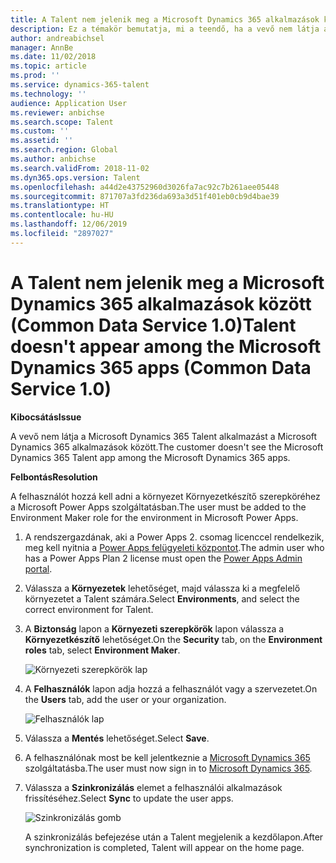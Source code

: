 ```yaml
---
title: A Talent nem jelenik meg a Microsoft Dynamics 365 alkalmazások között (Common Data Service 1.0)
description: Ez a témakör bemutatja, mi a teendő, ha a vevő nem látja a Microsoft Dynamics 365 Talent alkalmazást a Microsoft Dynamics 365 alkalmazások között.
author: andreabichsel
manager: AnnBe
ms.date: 11/02/2018
ms.topic: article
ms.prod: ''
ms.service: dynamics-365-talent
ms.technology: ''
audience: Application User
ms.reviewer: anbichse
ms.search.scope: Talent
ms.custom: ''
ms.assetid: ''
ms.search.region: Global
ms.author: anbichse
ms.search.validFrom: 2018-11-02
ms.dyn365.ops.version: Talent
ms.openlocfilehash: a44d2e43752960d3026fa7ac92c7b261aee05448
ms.sourcegitcommit: 871707a3fd236da693a3d51f401eb0cb9d4bae39
ms.translationtype: HT
ms.contentlocale: hu-HU
ms.lasthandoff: 12/06/2019
ms.locfileid: "2897027"
---
```

# <a name="talent-doesnt-appear-among-the-microsoft-dynamics-365-apps-common-data-service-10"></a><span data-ttu-id="aaf09-103">A Talent nem jelenik meg a Microsoft Dynamics 365 alkalmazások között (Common Data Service 1.0)</span><span class="sxs-lookup"><span data-stu-id="aaf09-103">Talent doesn't appear among the Microsoft Dynamics 365 apps (Common Data Service 1.0)</span></span>

<span data-ttu-id="aaf09-104">**Kibocsátás**</span><span class="sxs-lookup"><span data-stu-id="aaf09-104">**Issue**</span></span>

<span data-ttu-id="aaf09-105">A vevő nem látja a Microsoft Dynamics 365 Talent alkalmazást a Microsoft Dynamics 365 alkalmazások között.</span><span class="sxs-lookup"><span data-stu-id="aaf09-105">The customer doesn't see the Microsoft Dynamics 365 Talent app among the Microsoft Dynamics 365 apps.</span></span>

<span data-ttu-id="aaf09-106">**Felbontás**</span><span class="sxs-lookup"><span data-stu-id="aaf09-106">**Resolution**</span></span>

<span data-ttu-id="aaf09-107">A felhasználót hozzá kell adni a környezet Környezetkészítő szerepköréhez a Microsoft Power Apps szolgáltatásban.</span><span class="sxs-lookup"><span data-stu-id="aaf09-107">The user must be added to the Environment Maker role for the environment in Microsoft Power Apps.</span></span>

1. <span data-ttu-id="aaf09-108">A rendszergazdának, aki a Power Apps 2. csomag licenccel rendelkezik, meg kell nyitnia a [Power Apps felügyeleti központot](https://preview.admin.powerapps.com/).</span><span class="sxs-lookup"><span data-stu-id="aaf09-108">The admin user who has a Power Apps Plan 2 license must open the [Power Apps Admin portal](https://preview.admin.powerapps.com/).</span></span>
2. <span data-ttu-id="aaf09-109">Válassza a **Környezetek** lehetőséget, majd válassza ki a megfelelő környezetet a Talent számára.</span><span class="sxs-lookup"><span data-stu-id="aaf09-109">Select **Environments**, and select the correct environment for Talent.</span></span>
3. <span data-ttu-id="aaf09-110">A **Biztonság** lapon a **Környezeti szerepkörök** lapon válassza a **Környezetkészítő** lehetőséget.</span><span class="sxs-lookup"><span data-stu-id="aaf09-110">On the **Security** tab, on the **Environment roles** tab, select **Environment Maker**.</span></span>

    ![Környezeti szerepkörök lap](media/environment-roles.png)

4. <span data-ttu-id="aaf09-112">A **Felhasználók** lapon adja hozzá a felhasználót vagy a szervezetet.</span><span class="sxs-lookup"><span data-stu-id="aaf09-112">On the **Users** tab, add the user or your organization.</span></span>

    ![Felhasználók lap](media/environment-maker.png)

5. <span data-ttu-id="aaf09-114">Válassza a **Mentés** lehetőséget.</span><span class="sxs-lookup"><span data-stu-id="aaf09-114">Select **Save**.</span></span>
6. <span data-ttu-id="aaf09-115">A felhasználónak most be kell jelentkeznie a [Microsoft Dynamics 365](https://home.dynamics.com/) szolgáltatásba.</span><span class="sxs-lookup"><span data-stu-id="aaf09-115">The user must now sign in to [Microsoft Dynamics 365](https://home.dynamics.com/).</span></span>
7. <span data-ttu-id="aaf09-116">Válassza a **Szinkronizálás** elemet a felhasználói alkalmazások frissítéséhez.</span><span class="sxs-lookup"><span data-stu-id="aaf09-116">Select **Sync** to update the user apps.</span></span>

    ![Szinkronizálás gomb](media/get-more.png)

    <span data-ttu-id="aaf09-118">A szinkronizálás befejezése után a Talent megjelenik a kezdőlapon.</span><span class="sxs-lookup"><span data-stu-id="aaf09-118">After synchronization is completed, Talent will appear on the home page.</span></span>
